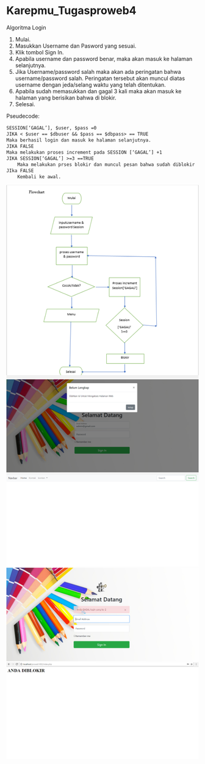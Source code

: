 # Karepmu_Tugasproweb4
Algoritma Login

1.	Mulai.
2.	Masukkan Username dan Pasword yang sesuai.
3.	Klik tombol Sign In.
4.	Apabila username dan password benar, maka akan masuk ke halaman selanjutnya.
5.	Jika Username/password salah maka akan ada peringatan bahwa username/password salah. Peringatan tersebut akan muncul diatas username dengan jeda/selang waktu yang telah ditentukan.
6.	Apabila sudah memasukkan dan gagal 3 kali maka akan masuk ke halaman yang berisikan bahwa di blokir.
7.	Selesai.  

Pseudecode: 

    SESSION[‘GAGAL’], $user, $pass =0
    JIKA < $user == $dbuser && $pass == $dbpass> == TRUE
	Maka berhasil login dan masuk ke halaman selanjutnya. 
    JIKA FALSE
	Maka melakukan proses increment pada SESSION [‘GAGAL’] +1
	JIKA SESSION[‘GAGAL’] >=3 ==TRUE
		Maka melakukan prses blokir dan muncul pesan bahwa sudah diblokir
	JIka FALSE
		Kembali ke awal. 

![ss](https://github.com/Nurul085/Karepmu_Tugasproweb4/blob/master/flowchart.PNG)
![ss](https://github.com/Nurul085/Karepmu_Tugasproweb4/blob/master/Capture.PNG)
![ss](https://github.com/Nurul085/Karepmu_Tugasproweb4/blob/master/Capture1.PNG)
![ss](https://github.com/Nurul085/Karepmu_Tugasproweb4/blob/master/Capture3.PNG)
![ss](https://github.com/Nurul085/Karepmu_Tugasproweb4/blob/master/Capture4.PNG)
